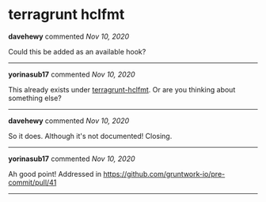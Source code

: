 # terragrunt hclfmt

**davehewy** commented *Nov 10, 2020*

Could this be added as an available hook?
<br />
***


**yorinasub17** commented *Nov 10, 2020*

This already exists under [terragrunt-hclfmt](https://github.com/gruntwork-io/pre-commit/blob/master/.pre-commit-hooks.yaml#L29). Or are you thinking about something else?
***

**davehewy** commented *Nov 10, 2020*

So it does. Although it's not documented! Closing.
***

**yorinasub17** commented *Nov 10, 2020*

Ah good point! Addressed in https://github.com/gruntwork-io/pre-commit/pull/41
***


